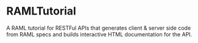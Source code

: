 # RAMLTutorial
A RAML tutorial for RESTFul APIs that generates client &amp; server side code from RAML specs and builds interactive HTML documentation for the API.
